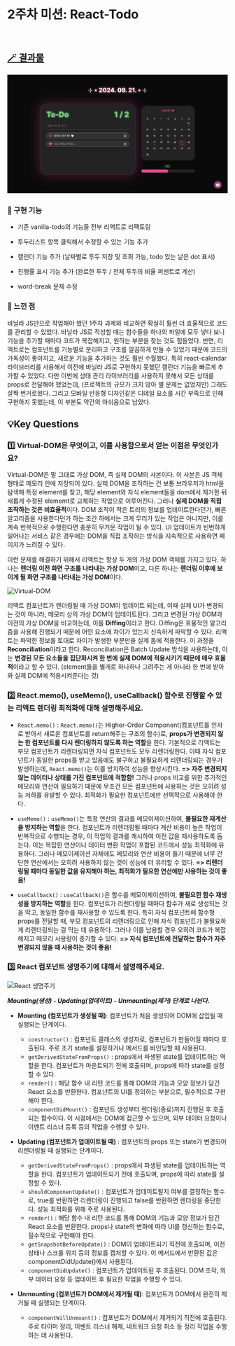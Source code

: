 # 2주차 미션: React-Todo

<br>

## [🪄 결과물](https://react-todo-20th-ys.vercel.app/)

![Screen](screen.png)

### 🩵 구현 기능

- 기존 vanilla-todo의 기능들 전부 리액트로 리팩토링

- 투두리스트 항목 클릭해서 수정할 수 있는 기능 추가

- 캘린더 기능 추가 (날짜별로 투두 저장 및 조회 가능, todo 있는 날은 dot 표시)

- 진행률 표시 기능 추가 (완료한 투두 / 전체 투두의 비율 퍼센트로 계산)

- word-break 문제 수정

### 🩵 느낀 점

바닐라 JS만으로 작업해야 했던 1주차 과제와 비교하면 확실히 훨씬 더 효율적으로 코드를 관리할 수 있었다. 바닐라 JS로 작성할 때는 함수들을 하나의 파일에 모두 넣다 보니 기능을 추가할 때마다 코드가 복잡해지고, 원하는 부분을 찾는 것도 힘들었다. 반면, 리액트로는 컴포넌트를 기능별로 분리하고 구조를 깔끔하게 만들 수 있었기 때문에 코드의 가독성이 좋아지고, 새로운 기능을 추가하는 것도 훨씬 수월했다. 특히 react-calendar 라이브러리를 사용해서 이전에 바닐라 JS로 구현하지 못했던 캘린더 기능을 빠르게 추가할 수 있었다. 다만 이번에 상태 관리 라이브러리를 사용하지 못해서 모든 상태를 props로 전달해야 했었는데, (프로젝트의 규모가 크지 않아 별 문제는 없었지만) 그래도 살짝 번거로웠다. 그리고 모바일 반응형 디자인같은 디테일 요소를 시간 부족으로 인해 구현하지 못했는데, 이 부분도 약간의 아쉬움으로 남았다.
<br/>

## 💡Key Questions

### 1️⃣ Virtual-DOM은 무엇이고, 이를 사용함으로서 얻는 이점은 무엇인가요?

Virtual-DOM은 말 그대로 가상 DOM, 즉 실제 DOM의 사본이다. 이 사본은 JS 객체 형태로 메모리 안에 저장되어 있다. 실제 DOM을 조작하는 건 보통 브라우저가 html을 탐색해 특정 element를 찾고, 해당 element와 자식 element들을 dom에서 제거한 뒤 새롭게 수정된 elememt로 교체하는 작업으로 이루어진다. 그러나 **실제 DOM을 직접 조작하는 것은 비효율적**이다. DOM 조작이 작은 트리의 정보를 업데이트한다던가, 빠른 알고리즘을 사용한다던가 하는 조간 하에서는 크게 무리가 있는 작업은 아니지만, 이를 계속 반복적으로 수행한다면 충분히 무거운 작업이 될 수 있다. UI 업데이트가 빈번하게 일어나는 서비스 같은 경우에는 DOM을 직접 조작하는 방식을 지속적으로 사용하면 페이지가 느려질 수 있다.

이런 문제를 해결하기 위해서 리액트는 항상 두 개의 가상 DOM 객체를 가지고 있다. 하나는 **렌더링 이전 화면 구조를 나타내는 가상 DOM**이고, 다른 하나는 **렌더링 이후에 보이게 될 화면 구조를 나타내는 가상 DOM**이다.

![Virtual-DOM](https://miro.medium.com/v2/resize:fit:1400/format:webp/1*JCrDk-N-wpPnE9j0GObItg.png)

리액트 컴포넌트가 렌더링될 때 가상 DOM이 업데이트 되는데, 이때 실제 UI가 변경되는 것이 아니라, 메모리 상의 가상 DOM이 업데이트된다. 그리고 변경된 가상 DOM과 이전의 가상 DOM을 비교하는데, 이를 **Diffing**이라고 한다. Diffing은 효율적인 알고리즘을 사용해 진행되기 때문에 어떤 요소에 차이가 있는지 신속하게 파악할 수 있다. 리액트는 파악한 정보를 토대로 차이가 발생한 부분만을 실제 돔에 적용한다. 이 과정을 **Reconciliation**이라고 한다. Reconciliation은 Batch Update 방식을 사용하는데, 이는 **변경된 모든 요소들을 집단화시켜 한 번에 실제 DOM에 적용시키기 때문에 매우 효율적**이라고 할 수 있다. (element들을 별개로 하나하나 그려주는 게 아니라 한 번에 받아와 실제 DOM에 적용시켜준다는 것)

### 2️⃣ React.memo(), useMemo(), useCallback() 함수로 진행할 수 있는 리액트 렌더링 최적화에 대해 설명해주세요.

- `React.memo()` : `React.memo()`는 Higher-Order Component(컴포넌트를 인자로 받아서 새로운 컴포넌트를 return해주는 구조의 함수)로, **props가 변경되지 않는 한 컴포넌트를 다시 렌더링하지 않도록 하는 역할**을 한다. 기본적으로 리액트는 부모 컴포넌트가 리렌더링되면 자식 컴포넌트도 모두 리렌더링한다. 이때 자식 컴포넌트가 동일한 props를 받고 있음에도 불구하고 불필요하게 리렌더링되는 경우가 발생하는데, `React.memo()`는 이를 방지하여 성능을 향상시킨다. **=> 자주 변경되지 않는 데이터나 상태를 가진 컴포넌트에 적합함!** 그러나 props 비교를 위한 추가적인 메모리와 연산이 필요하기 때문에 무조건 모든 컴포넌트에 사용하는 것은 오히려 성능 저하를 유발할 수 있다. 최적화가 필요한 컴포넌트에만 선택적으로 사용해야 한다.
- `useMemo()` : `useMemo()`는 특정 연산의 결과를 메모이제이션하여, **불필요한 재계산을 방지하는 역할**을 한다. 컴포넌트가 리렌더링될 때마다 계산 비용이 높은 작업이 반복적으로 수행되는 경우, 이 작업의 결과를 캐시하여 이전 값을 재사용하도록 돕는다. 이는 복잡한 연산이나 데이터 변환 작업이 포함된 코드에서 성능 최적화에 유용하다. 그러나 메모이제이션 자체에도 메모리와 연산 비용이 들기 때문에 너무 간단한 연산에서는 오히려 사용하지 않는 것이 성능에 더 유리할 수 있다. **=> 리렌더링될 때마다 동일한 값을 유지해야 하는, 최적화가 필요한 연산에만 사용하는 것이 좋음!**

- `useCallback()` : `useCallback()`은 함수를 메모이제이션하여, **불필요한 함수 재생성을 방지하는 역할**을 한다. 컴포넌트가 리렌더링될 때마다 함수가 새로 생성되는 것을 막고, 동일한 함수를 재사용할 수 있도록 한다. 특히 자식 컴포넌트에 함수형 props를 전달할 때, 부모 컴포넌트의 리렌더링으로 인해 자식 컴포넌트가 불필요하게 리렌더링되는 걸 막는 데 유용하다. 그러나 이를 남용할 경우 오히려 코드가 복잡해지고 메모리 사용량이 증가할 수 있다. **=> 자식 컴포넌트에 전달하는 함수가 자주 변경되지 않을 때 사용하는 것이 좋음!**

### 3️⃣ React 컴포넌트 생명주기에 대해서 설명해주세요.

![React 생명주기](https://blog.kakaocdn.net/dn/YD20Q/btqGftnHE8Y/Xxm8cTvKySevoLvwSA1lQ0/img.png)

**_Mounting(생성) - Updating(업데이트) - Unmounting(제거) 단계로 나뉜다._**

- **Mounting (컴포넌트가 생성될 때)**: 컴포넌트가 처음 생성되어 DOM에 삽입될 때 실행되는 단계이다.

  - `constructor()` : 컴포넌트 클래스의 생성자로, 컴포넌트가 만들어질 때마다 호출된다. 주로 초기 state를 설정하거나 메서드를 바인딩할 때 사용된다.
  - `getDerivedStateFromProps()` : props에서 파생된 state를 업데이트하는 역할을 한다. 컴포넌트가 마운트되기 전에 호출되며, props에 따라 state를 설정할 수 있다.
  - `render()` : 해당 함수 내 리턴 코드를 통해 DOM의 기능과 모양 정보가 담긴 React 요소를 반환한다. 컴포넌트의 UI를 정의하는 부분으로, 필수적으로 구현해야 한다.
  - `componentDidMount()` : 컴포넌트 생성부터 렌더링(종료)까지 진행된 후 호출되는 함수이다. 이 시점에서는 DOM에 접근할 수 있으며, 외부 데이터 요청이나 이벤트 리스너 등록 등의 작업을 수행할 수 있다.

- **Updating (컴포넌트가 업데이트될 때)** : 컴포넌트의 props 또는 state가 변경되어 리렌더링될 때 실행되는 단계이다.

  - `getDerivedStateFromProps()` : props에서 파생된 state를 업데이트하는 역할을 한다. 컴포넌트가 업데이트되기 전에 호출되며, props에 따라 state를 설정할 수 있다.
  - `shouldComponentUpdate()` : 컴포넌트가 업데이트될지 여부를 결정하는 함수로, true를 반환하면 리렌더링이 진행되고 false를 반환하면 렌더링을 중단한다. 성능 최적화를 위해 주로 사용된다.
  - `render()` : 해당 함수 내 리턴 코드를 통해 DOM의 기능과 모양 정보가 담긴 React 요소를 반환한다. props나 state의 변화에 따라 UI를 갱신하는 함수로, 필수적으로 구현해야 한다.
  - `getSnapshotBeforeUpdate()` : DOM이 업데이트되기 직전에 호출되며, 이전 상태나 스크롤 위치 등의 정보를 캡처할 수 있다. 이 메서드에서 반환된 값은 componentDidUpdate()에서 사용된다.
  - `componentDidUpdate()` : 컴포넌트가 업데이트된 후 호출된다. DOM 조작, 외부 데이터 요청 등 업데이트 후 필요한 작업을 수행할 수 있다.

- **Unmounting (컴포넌트가 DOM에서 제거될 때)**: 컴포넌트가 DOM에서 완전히 제거될 때 실행되는 단계이다.
  - `componentWillUnmount()` : 컴포넌트가 DOM에서 제거되기 직전에 호출된다. 주로 타이머 정리, 이벤트 리스너 해제, 네트워크 요청 취소 등 정리 작업을 수행하는 데 사용된다.
